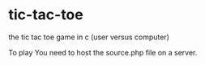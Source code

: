 tic-tac-toe
===========
the tic tac toe game in c (user versus computer)

To play
You need to host the source.php file on a server.
